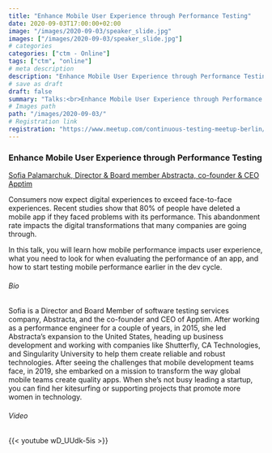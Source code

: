 ```yaml
---
title: "Enhance Mobile User Experience through Performance Testing"
date: 2020-09-03T17:00:00+02:00
image: "/images/2020-09-03/speaker_slide.jpg"
images: ["/images/2020-09-03/speaker_slide.jpg"]
# categories
categories: ["ctm - Online"]
tags: ["ctm", "online"]
# meta description
description: "Enhance Mobile User Experience through Performance Testing"
# save as draft
draft: false
summary: "Talks:<br>Enhance Mobile User Experience through Performance Testing (Sofia Palamarchuk)"
# Images path
path: "/images/2020-09-03/"
# Registration link
registration: "https://www.meetup.com/continuous-testing-meetup-berlin/events/272629615"
---
```


### Enhance Mobile User Experience through Performance Testing
[Sofia Palamarchuk, Director & Board member Abstracta, co-founder & CEO Apptim](https://www.linkedin.com/in/sofiapalamarchuk/)

Consumers now expect digital experiences to exceed face-to-face experiences. Recent studies show that 80% of people have deleted a mobile app if they faced problems with its performance. This abandonment rate impacts the digital transformations that many companies are going through.

In this talk, you will learn how mobile performance impacts user experience, what you need to look for when evaluating the performance of an app, and how to start testing mobile performance earlier in the dev cycle.

###### Bio
Sofia is a Director and Board Member of software testing services company, Abstracta, and the co-founder and CEO of Apptim. After working as a performance engineer for a couple of years, in 2015, she led Abstracta’s expansion to the United States, heading up business development and working with companies like Shutterfly, CA Technologies, and Singularity University to help them create reliable and robust technologies. After seeing the challenges that mobile development teams face, in 2019, she embarked on a mission to transform the way global mobile teams create quality apps. When she’s not busy leading a startup, you can find her kitesurfing or supporting projects that promote more women in technology.

###### Video
{{< youtube wD_UUdk-5is >}}